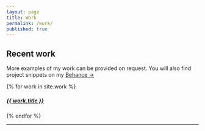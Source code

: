 ```yaml
---
layout: page
title: Work
permalink: /work/
published: true
---
```


## Recent work
More examples of my work can be provided on request.  You will also find project snippets on my [Behance &rarr;](https://www.behance.net/jwchunglaweec1)

<div class="posts">
  {% for work in site.work %}
  <h5>
  <a href="{{ work.url | prepend: site.baseurl }}">{{ work.title }}</a>
  </h5>
  {% endfor %}
</div>

---
